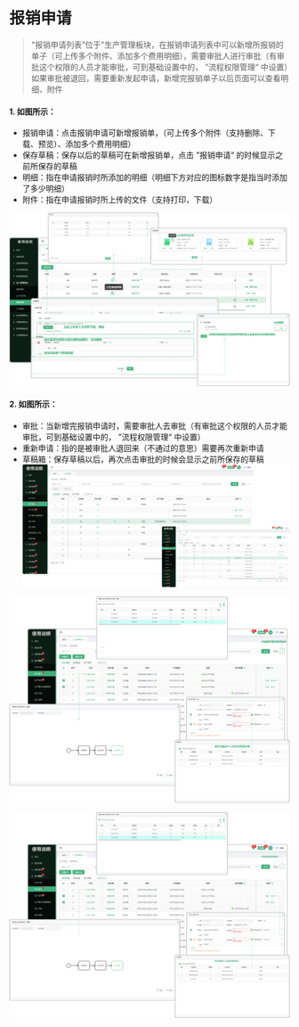 # 报销申请

> "报销申请列表”位于"生产管理板块，在报销申请列表中可以新增所报销的单子（可上传多个附件、添加多个费用明细），需要审批人进行审批（有审批这个权限的人员才能审批，可到基础设置中的， ”流程权限管理“ 中设置）如果审批被退回，需要重新发起申请，新增完报销单子以后页面可以查看明细、附件

#### 1. 如图所示：
* 报销申请：点击报销申请可新增报销单，（可上传多个附件（支持删除、下载、预览）、添加多个费用明细）
* 保存草稿：保存以后的草稿可在新增报销单，点击 ”报销申请“ 的时候显示之前所保存的草稿
* 明细：指在申请报销时所添加的明细（明细下方对应的图标数字是指当时添加了多少明细）
* 附件：指在申请报销时所上传的文件（支持打印，下载）

![如图所示](../file/sc-bxsq1.png)

#### 2. 如图所示：
* 审批：当新增完报销申请时，需要审批人去审批（有审批这个权限的人员才能审批，可到基础设置中的， ”流程权限管理“ 中设置）
* 重新申请：指的是被审批人退回来（不通过的意思）需要再次重新申请
* 草稿箱：保存草稿以后，再次点击审批的时候会显示之前所保存的草稿
![如图所示](../file/cs.png)


![如图所示](../file/cs1.png)


![如图所示](../file/cs2.png)


